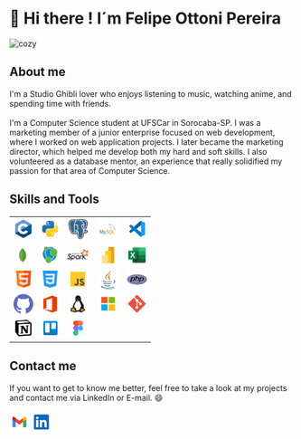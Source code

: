 # 👋 Hi there ! I´m Felipe Ottoni Pereira

<img src="gif 7.gif" style="width: 70%;" alt="cozy" />

## About me

I'm a Studio Ghibli lover who enjoys listening to music, watching anime, and spending time with friends.
<br><br>
I'm a Computer Science student at UFSCar in Sorocaba-SP. I was a marketing member of a junior enterprise focused on web development, where I worked on web application projects. I later became the marketing director, which helped me develop both my hard and soft skills. I also volunteered as a database mentor, an experience that really solidified my passion for that area of Computer Science.

## Skills and Tools

| | | | | |
|:---:|:---:|:---:|:---:|:---:|
| <img src="C_Logo.png" height="32" alt="C Language"> | <img src="python.svg" height="32" alt="Python"> | <img src="postgresql.svg" height="35" alt="PostgreSQL"> | <img src="mysql.svg" height="40" alt="MySQL"> | <img src="vscode.svg" height="32" alt="VS Code"> |
| <img src="mongodb.svg" height="35" alt="MongoDB"> | <img src="neo4j.svg" height="30" alt="Neo4j"> | <img src="spark.svg" height="20" alt="Apache Spark"> | <img src="powerBI.svg" height="35" alt="Power BI"> |  <img src="excel.svg" height="31" alt="Microsoft Excel"> |
| <img src="html.png" height="30" alt="HTML5"> | <img src="css-3.png" height="30" alt="CSS3"> | <img src="js.svg" height="30" alt="JavaScript"> | <img src="java.png" height="35" alt="Java"> | <img src="php.png" height="35" alt="PHP"> |
| <img src="github.png" height="35" alt="GitHub"> | <img src="office.svg" height="30" alt="Microsoft Office"> | <img src="linux_logo2.png" height="30" alt="Linux"> | <img src="microsoft.svg" height="35" alt="Microsoft"> | <img src="git.svg" height="35" alt="Git"> |
| <img src="notion.svg" height="35" alt="Notion"> | <img src="trello.svg" height="25" alt="Trello"> | <img src="figma.svg" height="35" alt="Figma"> |

## Contact me
If you want to get to know me better, feel free to take a look at my projects and contact me via LinkedIn or E-mail. 😄 <br><br>
[<img src="gmail.svg" height = "35"/>](mailto:ottonifefe@gmail.com) [<img src="linkedin.svg" height = "35"/>](https://www.linkedin.com/in/felipe-ottoni-609793256/)
